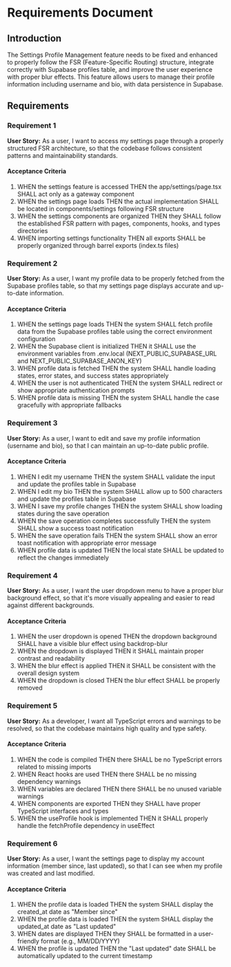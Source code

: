 # Requirements Document

## Introduction

The Settings Profile Management feature needs to be fixed and enhanced to properly follow the FSR (Feature-Specific Routing) structure, integrate correctly with Supabase profiles table, and improve the user experience with proper blur effects. This feature allows users to manage their profile information including username and bio, with data persistence in Supabase.

## Requirements

### Requirement 1

**User Story:** As a user, I want to access my settings page through a properly structured FSR architecture, so that the codebase follows consistent patterns and maintainability standards.

#### Acceptance Criteria

1. WHEN the settings feature is accessed THEN the app/settings/page.tsx SHALL act only as a gateway component
2. WHEN the settings page loads THEN the actual implementation SHALL be located in components/settings following FSR structure
3. WHEN the settings components are organized THEN they SHALL follow the established FSR pattern with pages, components, hooks, and types directories
4. WHEN importing settings functionality THEN all exports SHALL be properly organized through barrel exports (index.ts files)

### Requirement 2

**User Story:** As a user, I want my profile data to be properly fetched from the Supabase profiles table, so that my settings page displays accurate and up-to-date information.

#### Acceptance Criteria

1. WHEN the settings page loads THEN the system SHALL fetch profile data from the Supabase profiles table using the correct environment configuration
2. WHEN the Supabase client is initialized THEN it SHALL use the environment variables from .env.local (NEXT_PUBLIC_SUPABASE_URL and NEXT_PUBLIC_SUPABASE_ANON_KEY)
3. WHEN profile data is fetched THEN the system SHALL handle loading states, error states, and success states appropriately
4. WHEN the user is not authenticated THEN the system SHALL redirect or show appropriate authentication prompts
5. WHEN profile data is missing THEN the system SHALL handle the case gracefully with appropriate fallbacks

### Requirement 3

**User Story:** As a user, I want to edit and save my profile information (username and bio), so that I can maintain an up-to-date public profile.

#### Acceptance Criteria

1. WHEN I edit my username THEN the system SHALL validate the input and update the profiles table in Supabase
2. WHEN I edit my bio THEN the system SHALL allow up to 500 characters and update the profiles table in Supabase
3. WHEN I save my profile changes THEN the system SHALL show loading states during the save operation
4. WHEN the save operation completes successfully THEN the system SHALL show a success toast notification
5. WHEN the save operation fails THEN the system SHALL show an error toast notification with appropriate error message
6. WHEN profile data is updated THEN the local state SHALL be updated to reflect the changes immediately

### Requirement 4

**User Story:** As a user, I want the user dropdown menu to have a proper blur background effect, so that it's more visually appealing and easier to read against different backgrounds.

#### Acceptance Criteria

1. WHEN the user dropdown is opened THEN the dropdown background SHALL have a visible blur effect using backdrop-blur
2. WHEN the dropdown is displayed THEN it SHALL maintain proper contrast and readability
3. WHEN the blur effect is applied THEN it SHALL be consistent with the overall design system
4. WHEN the dropdown is closed THEN the blur effect SHALL be properly removed

### Requirement 5

**User Story:** As a developer, I want all TypeScript errors and warnings to be resolved, so that the codebase maintains high quality and type safety.

#### Acceptance Criteria

1. WHEN the code is compiled THEN there SHALL be no TypeScript errors related to missing imports
2. WHEN React hooks are used THEN there SHALL be no missing dependency warnings
3. WHEN variables are declared THEN there SHALL be no unused variable warnings
4. WHEN components are exported THEN they SHALL have proper TypeScript interfaces and types
5. WHEN the useProfile hook is implemented THEN it SHALL properly handle the fetchProfile dependency in useEffect

### Requirement 6

**User Story:** As a user, I want the settings page to display my account information (member since, last updated), so that I can see when my profile was created and last modified.

#### Acceptance Criteria

1. WHEN the profile data is loaded THEN the system SHALL display the created_at date as "Member since"
2. WHEN the profile data is loaded THEN the system SHALL display the updated_at date as "Last updated"
3. WHEN dates are displayed THEN they SHALL be formatted in a user-friendly format (e.g., MM/DD/YYYY)
4. WHEN the profile is updated THEN the "Last updated" date SHALL be automatically updated to the current timestamp
